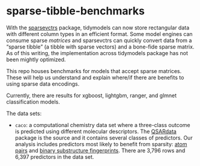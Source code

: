 # sparse-tibble-benchmarks

With the [sparsevctrs](https://github.com/r-lib/sparsevctrs) package, tidymodels can now store rectangular data with different column types in an efficient format. Some model engines can consume sparse _matrices_ and sparsevctrs can quickly convert data from a “sparse tibble” (a tibble with sparse vectors) and a bone-fide sparse matrix. As of this writing, the implementation across tidymodels package has not been mightly optimized. 

This repo houses benchmarks for models that accept sparse matrices. These will help us understand and explain where/if there are benefits to using sparse data encodings. 

Currently, there are results for xgboost, lightgbm, ranger, and glmnet classification models. 

The data sets: 

 - `caco`: a computational chemistry data set where a three-class outcome is predicted using different molecular descriptors. The [QSARdata](https://github.com/cran/QSARdata) package is the source and it contains several classes of predictors. Our analysis includes predictors most likely to benefit from sparsity: [atom pairs](https://scholar.google.com/scholar?hl=en&as_sdt=0%2C7&q=A+novel+descriptor+based+on+atom-pair+properties&btnG= ) and [binary substructure fingerprints](https://medium.com/@santuchal/molecular-fingerprint-1693111d7b96). There are 3,796 rows and 6,397 predictors in the data set. 
 

